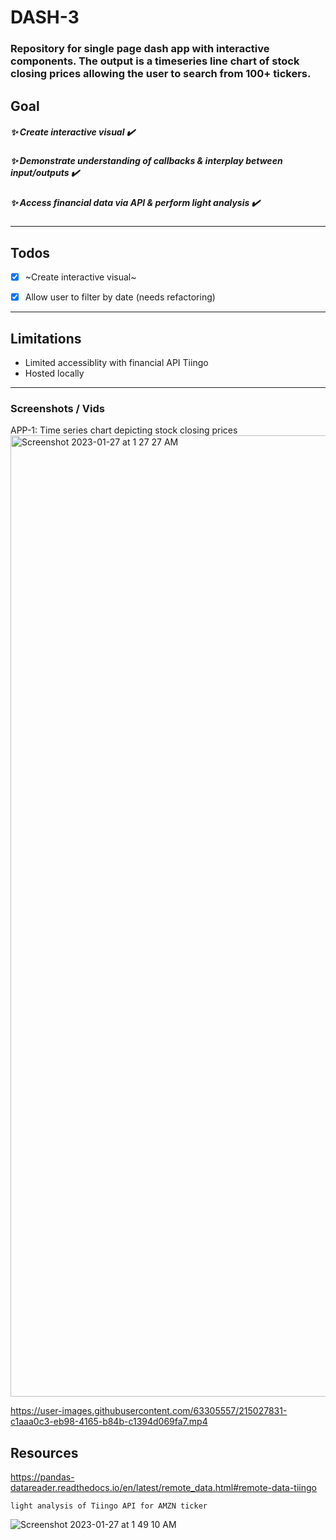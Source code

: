 # DASH-3

### Repository for single page dash app with interactive components. The output is a timeseries line chart of stock closing prices allowing the user to search from 100+ tickers. 

## Goal
##### :sparkles: Create interactive visual ✔️
##### :sparkles: Demonstrate understanding of callbacks & interplay between input/outputs ✔️
##### :sparkles: Access financial data via API & perform light analysis ✔️

---
## Todos
- [X] ~Create interactive visual~
* [X] Allow user to filter by date (needs refactoring)
---
## Limitations
- Limited accessiblity with financial API Tiingo
- Hosted locally
---

### Screenshots / Vids

APP-1: Time series chart depicting stock closing prices
<img width="1538" alt="Screenshot 2023-01-27 at 1 27 27 AM" src="https://user-images.githubusercontent.com/63305557/215027344-5f60b643-dfd5-428e-b7fd-1fb7d34fb1e7.png">

https://user-images.githubusercontent.com/63305557/215027831-c1aaa0c3-eb98-4165-b84b-c1394d069fa7.mp4

## Resources 
  https://pandas-datareader.readthedocs.io/en/latest/remote_data.html#remote-data-tiingo

    light analysis of Tiingo API for AMZN ticker
![Screenshot 2023-01-27 at 1 49 10 AM](https://user-images.githubusercontent.com/63305557/215026194-a61a441f-121b-4880-96c9-a427ec077134.png)
